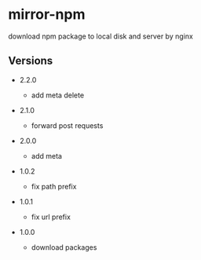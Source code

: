 # mirror-npm

download npm package to local disk and server by nginx

## Versions


- 2.2.0
  - add meta delete
  
- 2.1.0
  - forward post requests

- 2.0.0 
  - add meta
- 1.0.2
  - fix path prefix

- 1.0.1
  - fix url prefix

- 1.0.0 
  - download packages
